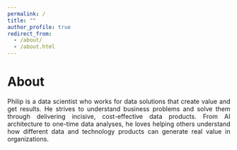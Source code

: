 ```yaml
---
permalink: /
title: ""
author_profile: true
redirect_from: 
  - /about/
  - /about.html
---
```

# About

<p align="justify"> Philip is a data scientist who works for data solutions that create value and get results. He strives to understand business problems and solve them through delivering incisive, cost-effective data products. From AI architecture to one-time data analyses, he loves helping others understand how different data and technology products can generate real value in organizations.
</p>

